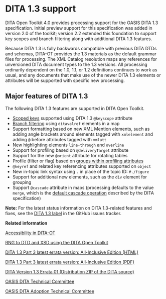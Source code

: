 # DITA 1.3 support

DITA Open Toolkit 4.0 provides processing support for the OASIS DITA 1.3 specification. Initial preview support for this specification was added in version 2.0 of the toolkit; version 2.2 extended this foundation to support key scopes and branch filtering along with additional DITA 1.3 features.

Because DITA 1.3 is fully backwards compatible with previous DITA DTDs and schemas, DITA-OT provides the 1.3 materials as the default grammar files for processing. The XML Catalog resolution maps any references for unversioned DITA document types to the 1.3 versions. All processing ordinarily dependent on the 1.0, 1.1, or 1.2 definitions continues to work as usual, and any documents that make use of the newer DITA 1.3 elements or attributes will be supported with specific new processing.

## Major features of DITA 1.3

The following DITA 1.3 features are supported in DITA Open Toolkit.

-   [Scoped keys](http://docs.oasis-open.org/dita/dita/v1.3/errata01/os/complete/part1-base/archSpec/base/keyScopes.html) supported using DITA 1.3 `@keyscope` attribute
-   [Branch filtering](http://docs.oasis-open.org/dita/dita/v1.3/errata01/os/complete/part1-base/archSpec/base/branch-filtering.html) using `ditavalref` elements in a map
-   Support formatting based on new XML Mention elements, such as adding angle brackets around elements tagged with `xmlelement` and adding `@` before attributes tagged with `xmlatt`
-   New highlighting elements `line-through` and `overline`
-   Support for profiling based on `@deliveryTarget` attribute
-   Support for the new `@orient` attribute for rotating tables
-   Profile \(filter or flag\) based on [groups within profiling attributes](http://docs.oasis-open.org/dita/dita/v1.3/errata01/os/complete/part1-base/archSpec/base/usage-of-conditional-processing-attributes.html)
-   `@keyref` and related key referencing attributes supported on `object`
-   New in-topic link syntax using `.` in place of the topic ID: `#./figure`
-   Support for additional new elements, such as the `div` element for grouping
-   Support `@cascade` attribute in maps \(processing defaults to the value `merge`, which is the [default cascade operation](http://docs.oasis-open.org/dita/dita/v1.3/errata01/os/complete/part1-base/archSpec/base/example-how-cascade-att-functions.html) described by the DITA specification\)

**Note:** For the latest status information on DITA 1.3-related features and fixes, see the [DITA 1.3 label](https://github.com/dita-ot/dita-ot/issues?q=label%3A%22DITA+1.3%22) in the GitHub issues tracker.

**Related information**  


[Accessibility in DITA-OT](https://www.oxygenxml.com/events/2017/dita-ot_day.html#Accessibility_DITA-OT)

[RNG to DTD and XSD using the DITA Open Toolkit](https://www.oxygenxml.com/events/2014/dita-ot_day.html#RNG_to_DTD_and_XSD_using_the_DITA_Open_Toolkit)

[DITA 1.3 Part 3 latest errata version: All-Inclusive Edition \(HTML\)](http://docs.oasis-open.org/dita/dita/v1.3/dita-v1.3-part3-all-inclusive.html)

[DITA 1.3 Part 3 latest errata version: All-Inclusive Edition \(PDF\)](http://docs.oasis-open.org/dita/dita/v1.3/dita-v1.3-part3-all-inclusive.pdf)

[DITA Version 1.3 Errata 01 \(Distribution ZIP of the DITA source\)](http://docs.oasis-open.org/dita/dita/v1.3/errata01/os/complete/part3-all-inclusive/dita-v1.3-errata01-os-part3-all-inclusive-complete-dita.zip)

[OASIS DITA Technical Committee](https://www.oasis-open.org/committees/tc_home.php?wg_abbrev=dita)

[OASIS DITA Adoption Technical Committee](https://www.oasis-open.org/committees/tc_home.php?wg_abbrev=dita-adoption)

